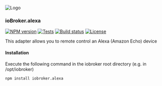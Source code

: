 ![Logo](admin/js2fs.png)

### ioBroker.alexa

[![NPM version](https://img.shields.io/npm/v/iobroker.alexa.svg)](https://www.npmjs.com/package/iobroker.alexa)
[![Tests](https://img.shields.io/travis/soef/iobroker.alexa/master.svg)](https://travis-ci.org/soef/iobroker.alexa)
[![Build status](https://ci.appveyor.com/api/projects/status/c92hrxu79mvs1qxo?svg=true)](https://ci.appveyor.com/project/soef/iobroker-alexa)
[![License](https://img.shields.io/badge/license-MIT-blue.svg?style=flat)](https://github.com/soef/iobroker.alexa/blob/master/LICENSE)

This adapter allows you to remote control an Alexa (Amazon Echo) device

#### Installation
Execute the following command in the iobroker root directory (e.g. in /opt/iobroker)
```
npm install iobroker.alexa
```
